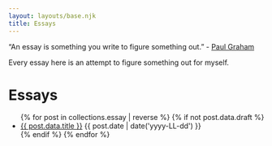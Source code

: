 ```yaml
---
layout: layouts/base.njk
title: Essays
---
```

“An essay is something you write to figure something out.” - [Paul Graham](https://www.paulgraham.com/field.html)

Every essay here is an attempt to figure something out for myself.

<h1>Essays</h1>
<ul>
{% for post in collections.essay | reverse %}
  {% if not post.data.draft %}
    <li>
      <a href="{{ post.url }}">{{ post.data.title }}</a>
      <span>{{ post.date | date('yyyy-LL-dd') }}</span>
    </li>
  {% endif %}
{% endfor %}
</ul>